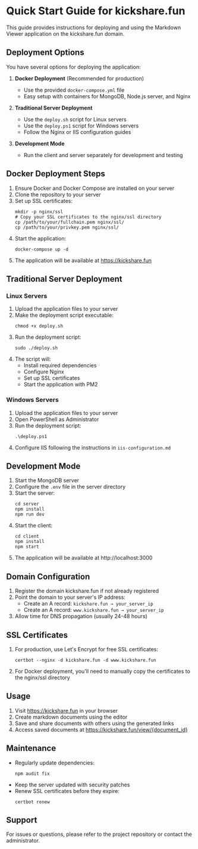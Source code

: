 # Quick Start Guide for kickshare.fun

This guide provides instructions for deploying and using the Markdown Viewer application on the kickshare.fun domain.

## Deployment Options

You have several options for deploying the application:

1. **Docker Deployment** (Recommended for production)
   - Use the provided `docker-compose.yml` file
   - Easy setup with containers for MongoDB, Node.js server, and Nginx

2. **Traditional Server Deployment**
   - Use the `deploy.sh` script for Linux servers
   - Use the `deploy.ps1` script for Windows servers
   - Follow the Nginx or IIS configuration guides

3. **Development Mode**
   - Run the client and server separately for development and testing

## Docker Deployment Steps

1. Ensure Docker and Docker Compose are installed on your server
2. Clone the repository to your server
3. Set up SSL certificates:
   ```
   mkdir -p nginx/ssl
   # Copy your SSL certificates to the nginx/ssl directory
   cp /path/to/your/fullchain.pem nginx/ssl/
   cp /path/to/your/privkey.pem nginx/ssl/
   ```
4. Start the application:
   ```
   docker-compose up -d
   ```
5. The application will be available at https://kickshare.fun

## Traditional Server Deployment

### Linux Servers

1. Upload the application files to your server
2. Make the deployment script executable:
   ```
   chmod +x deploy.sh
   ```
3. Run the deployment script:
   ```
   sudo ./deploy.sh
   ```
4. The script will:
   - Install required dependencies
   - Configure Nginx
   - Set up SSL certificates
   - Start the application with PM2

### Windows Servers

1. Upload the application files to your server
2. Open PowerShell as Administrator
3. Run the deployment script:
   ```
   .\deploy.ps1
   ```
4. Configure IIS following the instructions in `iis-configuration.md`

## Development Mode

1. Start the MongoDB server
2. Configure the `.env` file in the server directory
3. Start the server:
   ```
   cd server
   npm install
   npm run dev
   ```
4. Start the client:
   ```
   cd client
   npm install
   npm start
   ```
5. The application will be available at http://localhost:3000

## Domain Configuration

1. Register the domain kickshare.fun if not already registered
2. Point the domain to your server's IP address:
   - Create an A record: `kickshare.fun → your_server_ip`
   - Create an A record: `www.kickshare.fun → your_server_ip`
3. Allow time for DNS propagation (usually 24-48 hours)

## SSL Certificates

1. For production, use Let's Encrypt for free SSL certificates:
   ```
   certbot --nginx -d kickshare.fun -d www.kickshare.fun
   ```
2. For Docker deployment, you'll need to manually copy the certificates to the nginx/ssl directory

## Usage

1. Visit https://kickshare.fun in your browser
2. Create markdown documents using the editor
3. Save and share documents with others using the generated links
4. Access saved documents at https://kickshare.fun/view/{document_id}

## Maintenance

- Regularly update dependencies:
  ```
  npm audit fix
  ```
- Keep the server updated with security patches
- Renew SSL certificates before they expire:
  ```
  certbot renew
  ```

## Support

For issues or questions, please refer to the project repository or contact the administrator.

